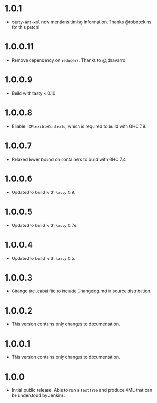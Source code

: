 # 1.0.1

* `tasty-ant-xml` now mentions timing information. Thanks @robdockins for this patch!

# 1.0.0.11

* Remove dependency on `reducers`. Thanks to @jdnavarro

# 1.0.0.9

* Build with tasty < 0.10

# 1.0.0.8

* Enable `-XFlexibleContexts`, which is required to build with GHC 7.9.

# 1.0.0.7

* Relaxed lower bound on containers to build with GHC 7.4.

# 1.0.0.6

* Updated to build with `tasty` 0.8.

# 1.0.0.5

* Updated to build with `tasty` 0.7e.

# 1.0.0.4

* Updated to build with `tasty` 0.5.

# 1.0.0.3

* Change the .cabal file to include Changelog.md in source distribution.

# 1.0.0.2

* This version contains only changes to documentation.

# 1.0.0.1

* This version contains only changes to documentation.

# 1.0.0

* Initial public release. Able to run a `TestTree` and produce XML that can be
  understood by Jenkins.
